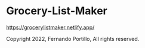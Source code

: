 # Grocery-List-Maker
https://grocerylistmaker.netlify.app/

Copyright 2022, Fernando Portillo, All rights reserved.
